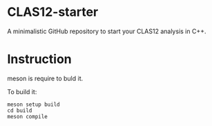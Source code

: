 # CLAS12-starter
A minimalistic GitHub repository to start your CLAS12 analysis in C++. 


# Instruction
meson is require to buld it.

To build it: 

```
meson setup build
cd build 
meson compile
```


